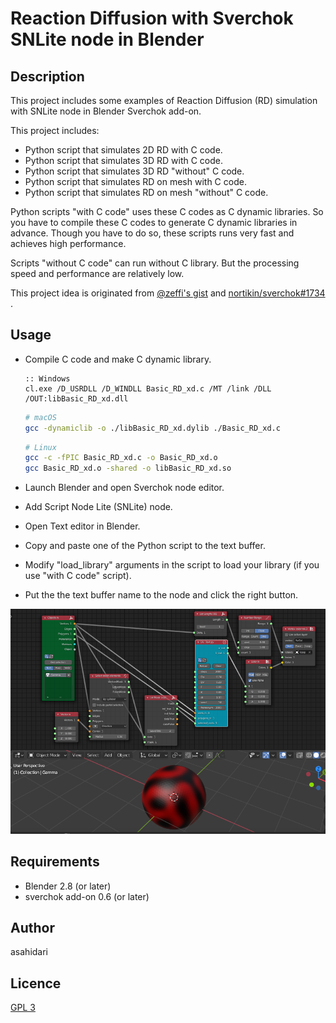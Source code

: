 # Reaction Diffusion with Sverchok SNLite node in Blender

## Description
This project includes some examples of Reaction Diffusion (RD) simulation with SNLite node in Blender Sverchok add-on. 

This project includes:
- Python script that simulates 2D RD with C code.
- Python script that simulates 3D RD with C code.
- Python script that simulates 3D RD "without" C code.
- Python script that simulates RD on mesh with C code.
- Python script that simulates RD on mesh "without" C code.

Python scripts "with C code" uses these C codes as C dynamic libraries. So you have to compile these C codes to generate C dynamic libraries in advance. Though you have to do so, these scripts runs very fast and achieves high performance.

Scripts "without C code" can run without C library. But the processing speed and performance are relatively low.

This project idea is originated from [@zeffi's gist](https://gist.github.com/zeffii/9e156f0d37977fd1b0ca3c65d0ddc611) and [nortikin/sverchok#1734](https://github.com/nortikin/sverchok/issues/1734) .

## Usage

- Compile C code and make C dynamic library.
    
    ```console
    :: Windows
    cl.exe /D_USRDLL /D_WINDLL Basic_RD_xd.c /MT /link /DLL /OUT:libBasic_RD_xd.dll
    ```
    ```sh
    # macOS
    gcc -dynamiclib -o ./libBasic_RD_xd.dylib ./Basic_RD_xd.c
    ```
    ```sh
    # Linux
    gcc -c -fPIC Basic_RD_xd.c -o Basic_RD_xd.o
    gcc Basic_RD_xd.o -shared -o libBasic_RD_xd.so
    ```

- Launch Blender and open Sverchok node editor.
- Add Script Node Lite (SNLite) node.
- Open Text editor in Blender.
- Copy and paste one of the Python script to the text buffer.
- Modify "load_library" arguments in the script to load your library (if you use "with C code" script).
- Put the the text buffer name to the node and click the right button.

![Image of Reaction Diffusion with SNLite](./images/reaction_diffusion_with_snlite_b3d_screen_shot.png)
## Requirements
* Blender 2.8 (or later)
* sverchok add-on 0.6 (or later)

## Author
asahidari

## Licence
[GPL 3](https://www.gnu.org/licenses/quick-guide-gplv3.html)
